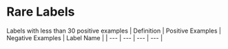 # Rare Labels
Labels with less than 30 positive examples
| Definition | Positive Examples | Negative Examples | Label Name |
| --- | --- | --- | --- |
